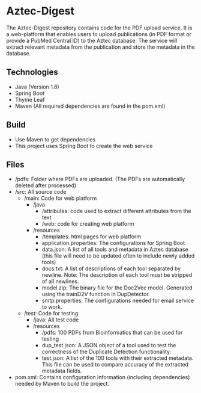 # Aztec-Digest

The Aztec-Digest repository contains code for the PDF upload service. It is a web-platform that enables users to upload publications (in PDF format or provide a PubMed Central ID) to the Aztec database. The service will extract relevant metadata from the publication and store the metadata in the database.

## Technologies
- Java (Version 1.8)
- Spring Boot
- Thyme Leaf
- Maven (All required dependencies are found in the pom.xml)

## Build
- Use Maven to get dependencies
- This project uses Spring Boot to create the web service

## Files
- /pdfs: Folder where PDFs are uploaded. (The PDFs are automatically deleted after processed)
- /src: All source code
  - /main: Code for web platform
    - /java
      - /attributes: code used to extract different attributes from the text
      - /web: code for creating web platform
    - /resources
      - /templates: html pages for web platform
      - application.properties: The configurations for Spring Boot
      - data.json: A list of all tools and metadata in Aztec database (this file will need to be updated often to include newly added tools)
      - docs.txt: A list of descriptions of each tool separated by newline. Note: The description of each tool must be stripped of all newlines.
      - model.zip: The binary file for the Doc2Vec model. Generated using the trainD2V function in DupDetector.
      - smtp.properties: The configurations needed for email service to work.
  - /test: Code for testing
    - /java: All test code
    - /resources
      - /pdfs: 100 PDFs from Bioinformatics that can be used for testing
      - dup_test.json: A JSON object of a tool used to test the correctness of the Duplicate Detection functionality.
      - test.json: A list of the 100 tools with their extracted metadata. This file can be used to compare accuracy of the extracted metadata fields.
- pom.xml: Contains configuration information (including dependencies) needed by Maven to build the project.
